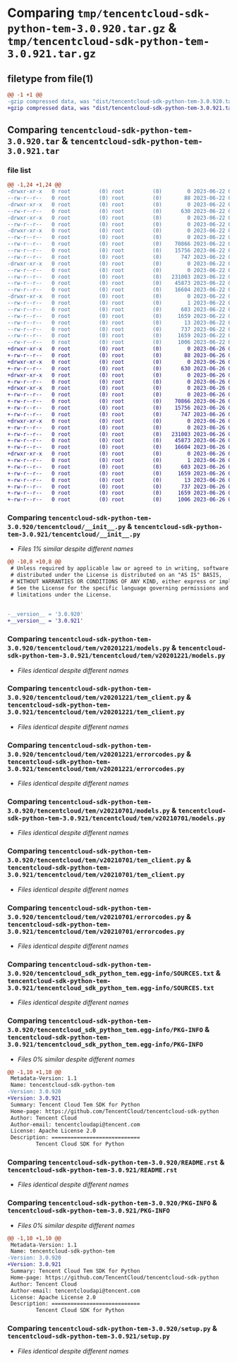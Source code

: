 # Comparing `tmp/tencentcloud-sdk-python-tem-3.0.920.tar.gz` & `tmp/tencentcloud-sdk-python-tem-3.0.921.tar.gz`

## filetype from file(1)

```diff
@@ -1 +1 @@
-gzip compressed data, was "dist/tencentcloud-sdk-python-tem-3.0.920.tar", last modified: Thu Jun 22 00:36:42 2023, max compression
+gzip compressed data, was "dist/tencentcloud-sdk-python-tem-3.0.921.tar", last modified: Mon Jun 26 00:34:22 2023, max compression
```

## Comparing `tencentcloud-sdk-python-tem-3.0.920.tar` & `tencentcloud-sdk-python-tem-3.0.921.tar`

### file list

```diff
@@ -1,24 +1,24 @@
-drwxr-xr-x   0 root         (0) root         (0)        0 2023-06-22 00:36:42.000000 tencentcloud-sdk-python-tem-3.0.920/
--rw-r--r--   0 root         (0) root         (0)       88 2023-06-22 00:36:42.000000 tencentcloud-sdk-python-tem-3.0.920/setup.cfg
-drwxr-xr-x   0 root         (0) root         (0)        0 2023-06-22 00:36:42.000000 tencentcloud-sdk-python-tem-3.0.920/tencentcloud/
--rw-r--r--   0 root         (0) root         (0)      630 2023-06-22 00:36:42.000000 tencentcloud-sdk-python-tem-3.0.920/tencentcloud/__init__.py
-drwxr-xr-x   0 root         (0) root         (0)        0 2023-06-22 00:36:42.000000 tencentcloud-sdk-python-tem-3.0.920/tencentcloud/tem/
--rw-r--r--   0 root         (0) root         (0)        0 2023-06-22 00:36:42.000000 tencentcloud-sdk-python-tem-3.0.920/tencentcloud/tem/__init__.py
-drwxr-xr-x   0 root         (0) root         (0)        0 2023-06-22 00:36:42.000000 tencentcloud-sdk-python-tem-3.0.920/tencentcloud/tem/v20201221/
--rw-r--r--   0 root         (0) root         (0)        0 2023-06-22 00:36:42.000000 tencentcloud-sdk-python-tem-3.0.920/tencentcloud/tem/v20201221/__init__.py
--rw-r--r--   0 root         (0) root         (0)    70866 2023-06-22 00:36:42.000000 tencentcloud-sdk-python-tem-3.0.920/tencentcloud/tem/v20201221/models.py
--rw-r--r--   0 root         (0) root         (0)    15756 2023-06-22 00:36:42.000000 tencentcloud-sdk-python-tem-3.0.920/tencentcloud/tem/v20201221/tem_client.py
--rw-r--r--   0 root         (0) root         (0)      747 2023-06-22 00:36:42.000000 tencentcloud-sdk-python-tem-3.0.920/tencentcloud/tem/v20201221/errorcodes.py
-drwxr-xr-x   0 root         (0) root         (0)        0 2023-06-22 00:36:42.000000 tencentcloud-sdk-python-tem-3.0.920/tencentcloud/tem/v20210701/
--rw-r--r--   0 root         (0) root         (0)        0 2023-06-22 00:36:42.000000 tencentcloud-sdk-python-tem-3.0.920/tencentcloud/tem/v20210701/__init__.py
--rw-r--r--   0 root         (0) root         (0)   231003 2023-06-22 00:36:42.000000 tencentcloud-sdk-python-tem-3.0.920/tencentcloud/tem/v20210701/models.py
--rw-r--r--   0 root         (0) root         (0)    45873 2023-06-22 00:36:42.000000 tencentcloud-sdk-python-tem-3.0.920/tencentcloud/tem/v20210701/tem_client.py
--rw-r--r--   0 root         (0) root         (0)    16604 2023-06-22 00:36:42.000000 tencentcloud-sdk-python-tem-3.0.920/tencentcloud/tem/v20210701/errorcodes.py
-drwxr-xr-x   0 root         (0) root         (0)        0 2023-06-22 00:36:42.000000 tencentcloud-sdk-python-tem-3.0.920/tencentcloud_sdk_python_tem.egg-info/
--rw-r--r--   0 root         (0) root         (0)        1 2023-06-22 00:36:42.000000 tencentcloud-sdk-python-tem-3.0.920/tencentcloud_sdk_python_tem.egg-info/dependency_links.txt
--rw-r--r--   0 root         (0) root         (0)      603 2023-06-22 00:36:42.000000 tencentcloud-sdk-python-tem-3.0.920/tencentcloud_sdk_python_tem.egg-info/SOURCES.txt
--rw-r--r--   0 root         (0) root         (0)     1659 2023-06-22 00:36:42.000000 tencentcloud-sdk-python-tem-3.0.920/tencentcloud_sdk_python_tem.egg-info/PKG-INFO
--rw-r--r--   0 root         (0) root         (0)       13 2023-06-22 00:36:42.000000 tencentcloud-sdk-python-tem-3.0.920/tencentcloud_sdk_python_tem.egg-info/top_level.txt
--rw-r--r--   0 root         (0) root         (0)      737 2023-06-22 00:36:42.000000 tencentcloud-sdk-python-tem-3.0.920/README.rst
--rw-r--r--   0 root         (0) root         (0)     1659 2023-06-22 00:36:42.000000 tencentcloud-sdk-python-tem-3.0.920/PKG-INFO
--rw-r--r--   0 root         (0) root         (0)     1006 2023-06-22 00:36:42.000000 tencentcloud-sdk-python-tem-3.0.920/setup.py
+drwxr-xr-x   0 root         (0) root         (0)        0 2023-06-26 00:34:22.000000 tencentcloud-sdk-python-tem-3.0.921/
+-rw-r--r--   0 root         (0) root         (0)       88 2023-06-26 00:34:22.000000 tencentcloud-sdk-python-tem-3.0.921/setup.cfg
+drwxr-xr-x   0 root         (0) root         (0)        0 2023-06-26 00:34:22.000000 tencentcloud-sdk-python-tem-3.0.921/tencentcloud/
+-rw-r--r--   0 root         (0) root         (0)      630 2023-06-26 00:34:22.000000 tencentcloud-sdk-python-tem-3.0.921/tencentcloud/__init__.py
+drwxr-xr-x   0 root         (0) root         (0)        0 2023-06-26 00:34:22.000000 tencentcloud-sdk-python-tem-3.0.921/tencentcloud/tem/
+-rw-r--r--   0 root         (0) root         (0)        0 2023-06-26 00:34:22.000000 tencentcloud-sdk-python-tem-3.0.921/tencentcloud/tem/__init__.py
+drwxr-xr-x   0 root         (0) root         (0)        0 2023-06-26 00:34:22.000000 tencentcloud-sdk-python-tem-3.0.921/tencentcloud/tem/v20201221/
+-rw-r--r--   0 root         (0) root         (0)        0 2023-06-26 00:34:22.000000 tencentcloud-sdk-python-tem-3.0.921/tencentcloud/tem/v20201221/__init__.py
+-rw-r--r--   0 root         (0) root         (0)    70866 2023-06-26 00:34:22.000000 tencentcloud-sdk-python-tem-3.0.921/tencentcloud/tem/v20201221/models.py
+-rw-r--r--   0 root         (0) root         (0)    15756 2023-06-26 00:34:22.000000 tencentcloud-sdk-python-tem-3.0.921/tencentcloud/tem/v20201221/tem_client.py
+-rw-r--r--   0 root         (0) root         (0)      747 2023-06-26 00:34:22.000000 tencentcloud-sdk-python-tem-3.0.921/tencentcloud/tem/v20201221/errorcodes.py
+drwxr-xr-x   0 root         (0) root         (0)        0 2023-06-26 00:34:22.000000 tencentcloud-sdk-python-tem-3.0.921/tencentcloud/tem/v20210701/
+-rw-r--r--   0 root         (0) root         (0)        0 2023-06-26 00:34:22.000000 tencentcloud-sdk-python-tem-3.0.921/tencentcloud/tem/v20210701/__init__.py
+-rw-r--r--   0 root         (0) root         (0)   231003 2023-06-26 00:34:22.000000 tencentcloud-sdk-python-tem-3.0.921/tencentcloud/tem/v20210701/models.py
+-rw-r--r--   0 root         (0) root         (0)    45873 2023-06-26 00:34:22.000000 tencentcloud-sdk-python-tem-3.0.921/tencentcloud/tem/v20210701/tem_client.py
+-rw-r--r--   0 root         (0) root         (0)    16604 2023-06-26 00:34:22.000000 tencentcloud-sdk-python-tem-3.0.921/tencentcloud/tem/v20210701/errorcodes.py
+drwxr-xr-x   0 root         (0) root         (0)        0 2023-06-26 00:34:22.000000 tencentcloud-sdk-python-tem-3.0.921/tencentcloud_sdk_python_tem.egg-info/
+-rw-r--r--   0 root         (0) root         (0)        1 2023-06-26 00:34:22.000000 tencentcloud-sdk-python-tem-3.0.921/tencentcloud_sdk_python_tem.egg-info/dependency_links.txt
+-rw-r--r--   0 root         (0) root         (0)      603 2023-06-26 00:34:22.000000 tencentcloud-sdk-python-tem-3.0.921/tencentcloud_sdk_python_tem.egg-info/SOURCES.txt
+-rw-r--r--   0 root         (0) root         (0)     1659 2023-06-26 00:34:22.000000 tencentcloud-sdk-python-tem-3.0.921/tencentcloud_sdk_python_tem.egg-info/PKG-INFO
+-rw-r--r--   0 root         (0) root         (0)       13 2023-06-26 00:34:22.000000 tencentcloud-sdk-python-tem-3.0.921/tencentcloud_sdk_python_tem.egg-info/top_level.txt
+-rw-r--r--   0 root         (0) root         (0)      737 2023-06-26 00:34:22.000000 tencentcloud-sdk-python-tem-3.0.921/README.rst
+-rw-r--r--   0 root         (0) root         (0)     1659 2023-06-26 00:34:22.000000 tencentcloud-sdk-python-tem-3.0.921/PKG-INFO
+-rw-r--r--   0 root         (0) root         (0)     1006 2023-06-26 00:34:22.000000 tencentcloud-sdk-python-tem-3.0.921/setup.py
```

### Comparing `tencentcloud-sdk-python-tem-3.0.920/tencentcloud/__init__.py` & `tencentcloud-sdk-python-tem-3.0.921/tencentcloud/__init__.py`

 * *Files 1% similar despite different names*

```diff
@@ -10,8 +10,8 @@
 # Unless required by applicable law or agreed to in writing, software
 # distributed under the License is distributed on an "AS IS" BASIS,
 # WITHOUT WARRANTIES OR CONDITIONS OF ANY KIND, either express or implied.
 # See the License for the specific language governing permissions and
 # limitations under the License.
 
 
-__version__ = '3.0.920'
+__version__ = '3.0.921'
```

### Comparing `tencentcloud-sdk-python-tem-3.0.920/tencentcloud/tem/v20201221/models.py` & `tencentcloud-sdk-python-tem-3.0.921/tencentcloud/tem/v20201221/models.py`

 * *Files identical despite different names*

### Comparing `tencentcloud-sdk-python-tem-3.0.920/tencentcloud/tem/v20201221/tem_client.py` & `tencentcloud-sdk-python-tem-3.0.921/tencentcloud/tem/v20201221/tem_client.py`

 * *Files identical despite different names*

### Comparing `tencentcloud-sdk-python-tem-3.0.920/tencentcloud/tem/v20201221/errorcodes.py` & `tencentcloud-sdk-python-tem-3.0.921/tencentcloud/tem/v20201221/errorcodes.py`

 * *Files identical despite different names*

### Comparing `tencentcloud-sdk-python-tem-3.0.920/tencentcloud/tem/v20210701/models.py` & `tencentcloud-sdk-python-tem-3.0.921/tencentcloud/tem/v20210701/models.py`

 * *Files identical despite different names*

### Comparing `tencentcloud-sdk-python-tem-3.0.920/tencentcloud/tem/v20210701/tem_client.py` & `tencentcloud-sdk-python-tem-3.0.921/tencentcloud/tem/v20210701/tem_client.py`

 * *Files identical despite different names*

### Comparing `tencentcloud-sdk-python-tem-3.0.920/tencentcloud/tem/v20210701/errorcodes.py` & `tencentcloud-sdk-python-tem-3.0.921/tencentcloud/tem/v20210701/errorcodes.py`

 * *Files identical despite different names*

### Comparing `tencentcloud-sdk-python-tem-3.0.920/tencentcloud_sdk_python_tem.egg-info/SOURCES.txt` & `tencentcloud-sdk-python-tem-3.0.921/tencentcloud_sdk_python_tem.egg-info/SOURCES.txt`

 * *Files identical despite different names*

### Comparing `tencentcloud-sdk-python-tem-3.0.920/tencentcloud_sdk_python_tem.egg-info/PKG-INFO` & `tencentcloud-sdk-python-tem-3.0.921/tencentcloud_sdk_python_tem.egg-info/PKG-INFO`

 * *Files 0% similar despite different names*

```diff
@@ -1,10 +1,10 @@
 Metadata-Version: 1.1
 Name: tencentcloud-sdk-python-tem
-Version: 3.0.920
+Version: 3.0.921
 Summary: Tencent Cloud Tem SDK for Python
 Home-page: https://github.com/TencentCloud/tencentcloud-sdk-python
 Author: Tencent Cloud
 Author-email: tencentcloudapi@tencent.com
 License: Apache License 2.0
 Description: ============================
         Tencent Cloud SDK for Python
```

### Comparing `tencentcloud-sdk-python-tem-3.0.920/README.rst` & `tencentcloud-sdk-python-tem-3.0.921/README.rst`

 * *Files identical despite different names*

### Comparing `tencentcloud-sdk-python-tem-3.0.920/PKG-INFO` & `tencentcloud-sdk-python-tem-3.0.921/PKG-INFO`

 * *Files 0% similar despite different names*

```diff
@@ -1,10 +1,10 @@
 Metadata-Version: 1.1
 Name: tencentcloud-sdk-python-tem
-Version: 3.0.920
+Version: 3.0.921
 Summary: Tencent Cloud Tem SDK for Python
 Home-page: https://github.com/TencentCloud/tencentcloud-sdk-python
 Author: Tencent Cloud
 Author-email: tencentcloudapi@tencent.com
 License: Apache License 2.0
 Description: ============================
         Tencent Cloud SDK for Python
```

### Comparing `tencentcloud-sdk-python-tem-3.0.920/setup.py` & `tencentcloud-sdk-python-tem-3.0.921/setup.py`

 * *Files identical despite different names*

